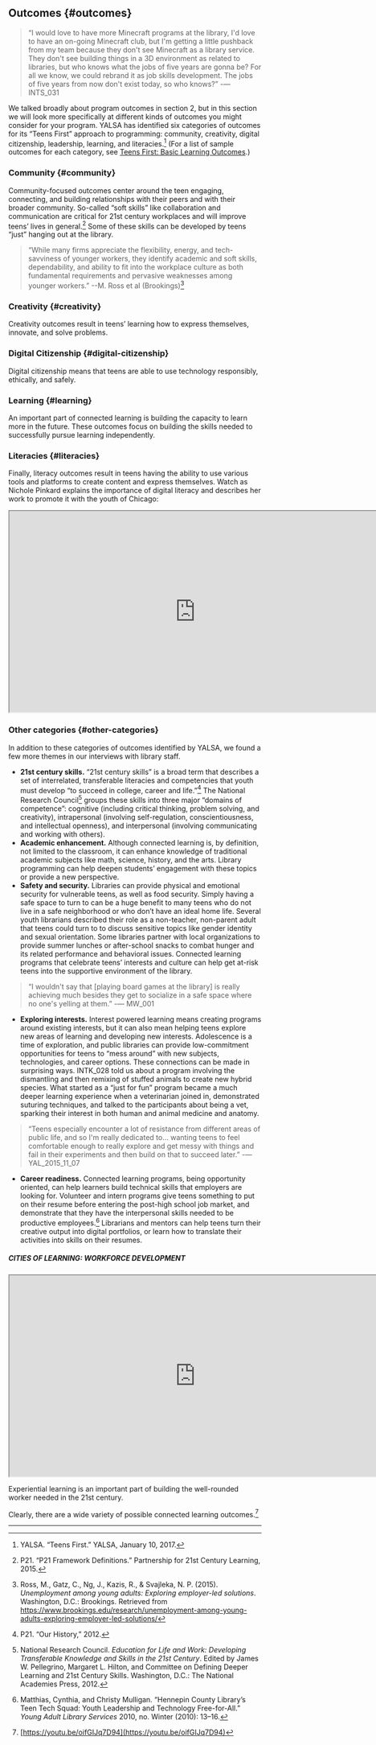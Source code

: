 ## Outcomes {#outcomes}

>“I would love to have more Minecraft programs at the library, I&#039;d love to have an on-going Minecraft club, but I&#039;m getting a little pushback from my team because they don&#039;t see Minecraft as a library service. They don&#039;t see building things in a 3D environment as related to libraries, but who knows what the jobs of five years are gonna be? For all we know, we could rebrand it as job skills development. The jobs of five years from now don&#039;t exist today, so who knows?” 
-— INTS_031

We talked broadly about program outcomes in section 2, but in this section we will look more specifically at different kinds of outcomes you might consider for your program. YALSA has identified six categories of outcomes for its “Teens First” approach to programming: community, creativity, digital citizenship, leadership, learning, and literacies.[^1] (For a list of sample outcomes for each category, see [Teens First: Basic Learning Outcomes](http://www.ala.org/yalsa/sites/ala.org.yalsa/files/content/Teens%20First_%20Basic%20Learning%20Outcomes%20Guide.pdf).)

### Community {#community}

Community-focused outcomes center around the teen engaging, connecting, and building relationships with their peers and with their broader community. So-called “soft skills” like collaboration and communication are critical for 21st century workplaces and will improve teens’ lives in general.[^2] Some of these skills can be developed by teens “just” hanging out at the library.

>“While many firms appreciate the flexibility, energy, and tech-savviness of younger workers, they identify academic and soft skills, dependability, and ability to fit into the workplace culture as both fundamental requirements and pervasive weaknesses among younger workers.”
--M. Ross et al (Brookings)[^3]

### Creativity {#creativity}

Creativity outcomes result in teens’ learning how to express themselves, innovate, and solve problems.

### Digital Citizenship {#digital-citizenship}

Digital citizenship means that teens are able to use technology responsibly, ethically, and safely.

### Learning {#learning}

An important part of connected learning is building the capacity to learn more in the future. These outcomes focus on building the skills needed to successfully pursue learning independently.

### Literacies {#literacies}

Finally, literacy outcomes result in teens having the ability to use various tools and platforms to create content and express themselves. Watch as Nichole Pinkard explains the importance of digital literacy and describes her work to promote it with the youth of Chicago:

<iframe width="740" height="400" border="none" src="https://www.youtube.com/embed/Aya43MnWTxQ">
</iframe>

### Other categories {#other-categories}

In addition to these categories of outcomes identified by YALSA, we found a few more themes in our interviews with library staff.

*   **21st century skills.** “21st century skills” is a broad term that describes a set of interrelated, transferable literacies and competencies that youth must develop “to succeed in college, career and life.”[^4]   The National Research Council[^5] groups these skills into three major “domains of competence”: cognitive (including critical thinking, problem solving, and creativity), intrapersonal (involving self-regulation, conscientiousness, and intellectual openness), and interpersonal (involving communicating and working with others).
*   **Academic enhancement.** Although connected learning is, by definition, not limited to the classroom, it can enhance knowledge of traditional academic subjects like math, science, history, and the arts. Library programming can help deepen students’ engagement with these topics or provide a new perspective.
*   **Safety and security.** Libraries can provide physical and emotional security for vulnerable teens, as well as food security. Simply having a safe space to turn to can be a huge benefit to many teens who do not live in a safe neighborhood or who don’t have an ideal home life. Several youth librarians described their role as a non-teacher, non-parent adult that teens could turn to to discuss sensitive topics like gender identity and sexual orientation. Some libraries partner with local organizations to provide summer lunches or after-school snacks to combat hunger and its related performance and behavioral issues. Connected learning programs that celebrate teens’ interests and culture can help get at-risk teens into the supportive environment of the library.

>“I wouldn&#039;t say that [playing board games at the library] is really achieving much besides they get to socialize in a safe space where no one&#039;s yelling at them.”
-— MW_001

*   **Exploring interests.** Interest powered learning means creating programs around existing interests, but it can also mean helping teens explore new areas of learning and developing new interests. Adolescence is a time of exploration, and public libraries can provide low-commitment opportunities for teens to “mess around” with new subjects, technologies, and career options. These connections can be made in surprising ways. INTK_028 told us about a program involving the dismantling and then remixing of stuffed animals to create new hybrid species. What started as a “just for fun” program became a much deeper learning experience when a veterinarian joined in, demonstrated suturing techniques, and talked to the participants about being a vet, sparking their interest in both human and animal medicine and anatomy.

> “Teens especially encounter a lot of resistance from different areas of public life, and so I&#039;m really dedicated to… wanting teens to feel comfortable enough to really explore and get messy with things and fail in their experiments and then build on that to succeed later.”
-— YAL_2015_11_07

*   **Career readiness.** Connected learning programs, being opportunity oriented, can help learners build technical skills that employers are looking for. Volunteer and intern programs give teens something to put on their resume before entering the post-high school job market, and demonstrate that they have the interpersonal skills needed to be productive employees.[^6] Librarians and mentors can help teens turn their creative output into digital portfolios, or learn how to translate their activities into skills on their resumes.

<div class="table-format case-study"><span class="title"><h5>CITIES OF LEARNING: WORKFORCE DEVELOPMENT</h5></span>
<iframe width="740" height="400" border="none" src="https://www.youtube.com/embed/yLIm2bKpUDI">
</iframe>
<p>Experiential learning is an important part of building the well-rounded worker needed in the 21st century.</p></div>

Clearly, there are a wide variety of possible connected learning outcomes.[^7]

***

[^1]: YALSA. “Teens First.” YALSA, January 10, 2017.

[^2]: P21\. “P21 Framework Definitions.” Partnership for 21st Century Learning, 2015.

[^3]: Ross, M., Gatz, C., Ng, J., Kazis, R., &amp; Svajleka, N. P. (2015). _Unemployment among young adults: Exploring employer-led solutions_. Washington, D.C.: Brookings. Retrieved from https://www.brookings.edu/research/unemployment-among-young-adults-exploring-employer-led-solutions/

[^4]: P21\. “Our History,” 2012.

[^5]: National Research Council. _Education for Life and Work: Developing Transferable Knowledge and Skills in the 21st Century_. Edited by James W. Pellegrino, Margaret L. Hilton, and Committee on Defining Deeper Learning and 21st Century Skills. Washington, D.C.: The National Academies Press, 2012.

[^6]: Matthias, Cynthia, and Christy Mulligan. “Hennepin County Library’s Teen Tech Squad: Youth Leadership and Technology Free-for-All.” _Young Adult Library Services_ 2010, no. Winter (2010): 13–16\.

[^7]: [https://youtu.be/oifGIJq7D94](https://youtu.be/oifGIJq7D94)